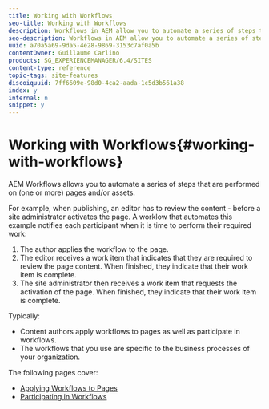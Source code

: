 ```yaml
---
title: Working with Workflows
seo-title: Working with Workflows
description: Workflows in AEM allow you to automate a series of steps that are performed on a page or asset.
seo-description: Workflows in AEM allow you to automate a series of steps that are performed on a page or asset.
uuid: a70a5a69-9da5-4e28-9869-3153c7af0a5b
contentOwner: Guillaume Carlino
products: SG_EXPERIENCEMANAGER/6.4/SITES
content-type: reference
topic-tags: site-features
discoiquuid: 7ff6609e-98d0-4ca2-aada-1c5d3b561a38
index: y
internal: n
snippet: y
---
```


# Working with Workflows{#working-with-workflows}

AEM Workflows allows you to automate a series of steps that are performed on (one or more) pages and/or assets.

For example, when publishing, an editor has to review the content - before a site administrator activates the page. A worklow that automates this example notifies each participant when it is time to perform their required work:

1. The author applies the workflow to the page.
1. The editor receives a work item that indicates that they are required to review the page content. When finished, they indicate that their work item is complete.
1. The site administrator then receives a work item that requests the activation of the page. When finished, they indicate that their work item is complete.

Typically:

* Content authors apply workflows to pages as well as participate in workflows.
* The workflows that you use are specific to the business processes of your organization.

The following pages cover:

* [Applying Workflows to Pages](../../../sites/authoring/using/workflows-applying.md)
* [Participating in Workflows](../../../sites/authoring/using/workflows-participating.md)

